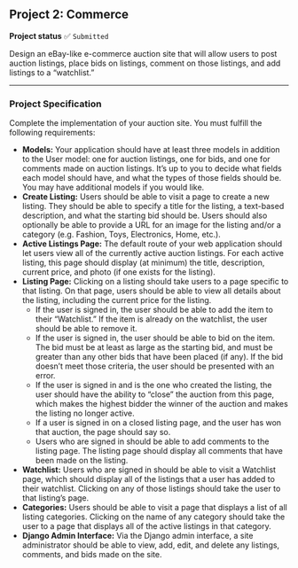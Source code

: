 <h2>Project 2: Commerce</h2>

<b>Project status</b> :white_check_mark: <code>Submitted</code>

Design an eBay-like e-commerce auction site that will allow users to post auction listings, place bids on listings, comment on those listings, and add listings to a “watchlist.”

---
<b><h3>Project Specification</h3></b>

Complete the implementation of your auction site. You must fulfill the following requirements:

+ <b>Models:</b> Your application should have at least three models in addition to the User model: one for auction listings, one for bids, and one for comments made on auction listings. It’s up to you to decide what fields each model should have, and what the types of those fields should be. You may have additional models if you would like.
+ <b>Create Listing:</b> Users should be able to visit a page to create a new listing. They should be able to specify a title for the listing, a text-based description, and what the starting bid should be. Users should also optionally be able to provide a URL for an image for the listing and/or a category (e.g. Fashion, Toys, Electronics, Home, etc.).
+ <b>Active Listings Page:</b> The default route of your web application should let users view all of the currently active auction listings. For each active listing, this page should display (at minimum) the title, description, current price, and photo (if one exists for the listing).
+ <b>Listing Page:</b> Clicking on a listing should take users to a page specific to that listing. On that page, users should be able to view all details about the listing, including the current price for the listing.
    + If the user is signed in, the user should be able to add the item to their “Watchlist.” If the item is already on the watchlist, the user should be able to remove it.
    + If the user is signed in, the user should be able to bid on the item. The bid must be at least as large as the starting bid, and must be greater than any other bids that have been placed (if any). If the bid doesn’t meet those criteria, the user should be presented with an error.
    + If the user is signed in and is the one who created the listing, the user should have the ability to “close” the auction from this page, which makes the highest bidder the winner of the auction and makes the listing no longer active.
    + If a user is signed in on a closed listing page, and the user has won that auction, the page should say so.
    + Users who are signed in should be able to add comments to the listing page. The listing page should display all comments that have been made on the listing.
+ <b>Watchlist:</b> Users who are signed in should be able to visit a Watchlist page, which should display all of the listings that a user has added to their watchlist. Clicking on any of those listings should take the user to that listing’s page.
+ <b>Categories:</b> Users should be able to visit a page that displays a list of all listing categories. Clicking on the name of any category should take the user to a page that displays all of the active listings in that category.
+ <b>Django Admin Interface:</b> Via the Django admin interface, a site administrator should be able to view, add, edit, and delete any listings, comments, and bids made on the site.


